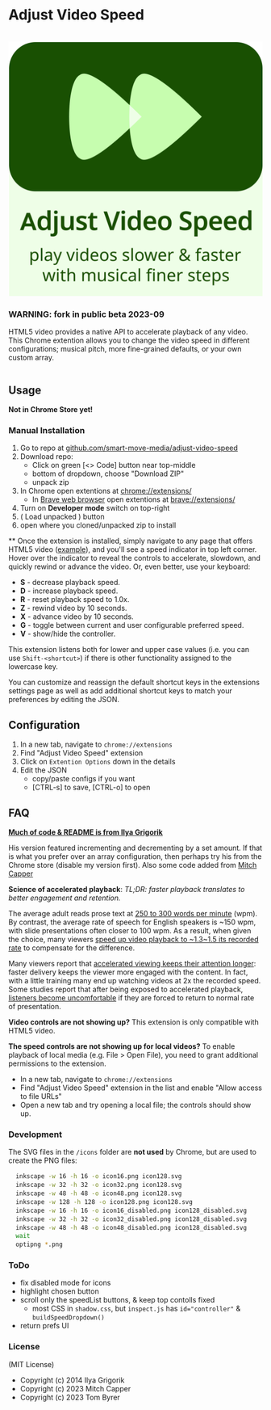 # Adjust Video Speed
\
![Player](./img/adjust-video-speed.logo.svg)

### WARNING: fork in public beta 2023-09

HTML5 video provides a native API to accelerate playback of any video. This Chrome extention allows you to change the video speed in different configurations; musical pitch, more fine-grained defaults, or your own custom array.


~~~## _[Install Chrome Extension](https://github.com/smart-move-media/adjust-video-speed)
~~~

## Usage
**Not in Chrome Store yet!**

### Manual Installation

  1. Go to repo at [github.com/smart-move-media/adjust-video-speed](https://github.com/smart-move-media/adjust-video-speed)
  2. Download repo:
      * Click on green [<> Code] button near top-middle
      * bottom of dropdown, choose "Download ZIP"
      * unpack zip
  3. In Chrome open extentions at [chrome://extensions/](chrome://extensions/)
      * In [Brave web browser](https://brave.com/) open extentions at [brave://extensions/](brave://extensions/)
  4. Turn on **Developer mode** switch on top-right
  5. ( Load unpacked ) button
  6. open where you cloned/unpacked zip to install

\*\* Once the extension is installed, simply navigate to any page that offers HTML5 video ([example](http://www.youtube.com/watch?v=E9FxNzv1Tr8)), and you'll see a speed indicator in top left corner. Hover over the indicator to reveal the
controls to accelerate, slowdown, and quickly rewind or advance the video. Or, even better, use your keyboard:

- **S** - decrease playback speed.
- **D** - increase playback speed.
- **R** - reset playback speed to 1.0x.
- **Z** - rewind video by 10 seconds.
- **X** - advance video by 10 seconds.
- **G** - toggle between current and user configurable preferred speed.
- **V** - show/hide the controller.

This extension listens both for lower and upper case values (i.e. you can use `Shift-<shortcut>`) if there is other functionality assigned to the lowercase key.

You can customize and reassign the default shortcut keys in the extensions settings page as well as add additional shortcut keys to match your preferences by editing the JSON.

## Configuration

1. In a new tab, navigate to `chrome://extensions`
2. Find "Adjust Video Speed" extension
3. Click on `Extention Options` down in the details
4. Edit the JSON
    - copy/paste configs if you want
    - [CTRL-s] to save, [CTRL-o] to open

## FAQ

**[Much of code & README is from Ilya Grigorik](https://github.com/igrigorik/videospeed)**

His version featured incrementing and decrementing by a set amount.  If that is what you prefer over an array configuration, then perhaps try his from the Chrome store (disable my version first).
Also some code added from [Mitch Capper](https://github.com/mitchcapper/videospeed)

**Science of accelerated playback**: _TL;DR: faster playback translates to better engagement and retention._

The average adult reads prose text at [250 to 300 words per minute](http://www.paperbecause.com/PIOP/files/f7/f7bb6bc5-2c4a-466f-9ae7-b483a2c0dca4.pdf) (wpm). By contrast, the average rate of speech for English speakers is ~150 wpm,
with slide presentations often closer to 100 wpm. As a result, when given the choice, many viewers [speed up video playback to ~1.3\~1.5 its recorded rate](http://research.microsoft.com/en-us/um/redmond/groups/coet/compression/chi99/paper.pdf) to compensate for the difference.

Many viewers report that [accelerated viewing keeps their attention longer](http://www.enounce.com/docs/BYUPaper020319.pdf): faster delivery keeps the viewer more engaged with the content. In fact, with a little training many end up watching videos at 2x the recorded speed. Some studies report that after being exposed to accelerated playback, [listeners become uncomfortable](http://alumni.media.mit.edu/~barons/html/avios92.html#beasleyalteredspeech) if they are forced to return to normal rate of presentation.

**Video controls are not showing up?** This extension is only compatible with HTML5 video.

**The speed controls are not showing up for local videos?** To enable playback of local media (e.g. File > Open File), you need to grant additional permissions to the extension.

- In a new tab, navigate to `chrome://extensions`
- Find "Adjust Video Speed" extension in the list and enable "Allow access
  to file URLs"
- Open a new tab and try opening a local file; the controls should show up.

### Development

The SVG files in the `/icons` folder are **not used** by Chrome, but are used to create the PNG files:
```bash
  inkscape -w 16 -h 16 -o icon16.png icon128.svg
  inkscape -w 32 -h 32 -o icon32.png icon128.svg
  inkscape -w 48 -h 48 -o icon48.png icon128.svg
  inkscape -w 128 -h 128 -o icon128.png icon128.svg
  inkscape -w 16 -h 16 -o icon16_disabled.png icon128_disabled.svg
  inkscape -w 32 -h 32 -o icon32_disabled.png icon128_disabled.svg
  inkscape -w 48 -h 48 -o icon48_disabled.png icon128_disabled.svg
  wait
  optipng *.png
```

### ToDo

  * fix disabled mode for icons
  * highlight chosen button
  * scroll only the speedList buttons, & keep top contolls fixed
    + most CSS in `shadow.css`, but `inspect.js` has `id="controller"` & `buildSpeedDropdown()`
  * return prefs UI

### License

(MIT License)
- Copyright (c) 2014 Ilya Grigorik
- Copyright (c) 2023 Mitch Capper
- Copyright (c) 2023 Tom Byrer
